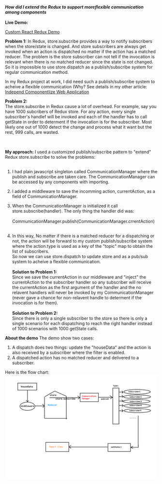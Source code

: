 ***How did I extend the Redux to support moreflexible communication among components***<br/><br/>
**Live Demo:**

<a href="http://coolshare.com/leili/CustomRedux/">Custom React Redux Demo</a>

<p>
<b>Problem 1:</b>	
In Redux, store.subscribe provides a way to notify subscribers when the store/state is changed. And store subscribers are always get invoked when an action is dispatched no matter if the action has a matched reducer. The problem is the store subscriber can not tell if the invocation is relevant when there is no matched reducer since the state is not changed. So it is impossible to use store.dispatch as a publish/subscribe system for regular communication method.
  
In my Redux project at work, I did need such a publish/subscribe system to acheive a flexible communication (Why? See details in my other article: <a href="https://github.com/leileili/independentComponentlize">Independ Componentlize Web Application</a>
  
<b>Problem 2:</b>  
The store.subscribe in Redux cause a lot of overhead. For example, say you have 1000 subcribers of Redux store. For any action, every single subscriber's handlef will be invoked and each of the handler has to call getState in order to determent if the invocation is for the subscriber. Most likely one out of 1000 detect the change and process what it want but the rest, 999 calls, are wasted.

<br/>
<br/>
<b>My approach:</b>
I used a customized publish/subscribe pattern to "extend" Redux store.subscribe to solve the problems:<br/><br/>

1. I had plain javascript singleton called CommunicationManager where the publish and subscribe are taken care. The CommunicationManager can be accessed by any components with importing.<br/>
   
2. I added a middleware to save the incomming action, currentAction, as a field of CommunicationManager. <br/>

3. When the CommunicationManager is initialized it call store.subscribe(handler). The only thing the handler did was: <br/><br/> 
      CommunicationManager.publish(CommunicationManager.crrentAction)
  <br/><br/>

4. In this way, No matter if there is a matched reducer for a dispatching or not, the action will be forward to my custom publish/subscribe system where the action.type is used as a key of the "topic" map to obtain the list of subscribers.<br/>
So now we can use store.dispatch to update store and as a pub/sub system to acheive a flexible communication.
<br/><br/>
<b>Solution to Problem 1:</b>	
Since we save the currentAction in our middleware and "inject" the currentAction to the subscriber handler so any subscriber will receive the currentAction as the first argument of the handler and the no relavent handlers will never be invoked by my CommunicationManager (never gave a chance for non-relavent handle to determent if the invocation is for them).
<br/></br>
<b>Solution to Problem 2:</b>	
Since there is only a single subscriber to the store so there is only a single scenario for each dispatching to reach the right handler instead of 1000 scenarios with 1000 getState calls.

**About the demo**
The demo show two cases:
1. A dispatch does two things: update the "houseData" and the action is also received by a subscriber where the filter is enabled.
2. A dispatched action has no matched reducer and delivered to a subscriber.

Here is the flow chart:
![Custom React Redux workflow](./src/Custom_React_Redux.png?raw=true "Custom React Redux workflow Picture")


